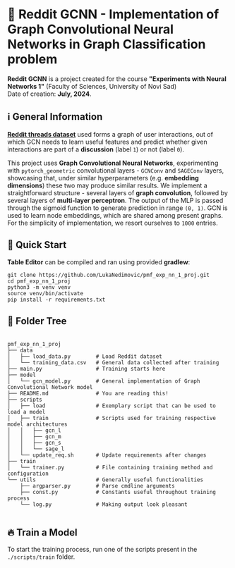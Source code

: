 <h1>📝 Reddit GCNN - Implementation of Graph Convolutional Neural Networks in Graph Classification problem </h1>

<b>Reddit GCNN</b> is a project created for the course <b>"Experiments with Neural Networks 1"</b> (Faculty of Sciences, University of Novi Sad) <br/>
Date of creation: <b>July, 2024</b>. <br/>

<h2> ℹ️ General Information </h2>
<a href="https://huggingface.co/datasets/graphs-datasets/reddit_threads"><b>Reddit threads dataset</b></a> used forms a graph of user interactions, out of which GCN needs to learn useful features and predict whether given interactions are part of a <b>discussion</b> (label <code>1</code>) or not (label <code>0</code>). 

This project uses <b>Graph Convolutional Neural Networks</b>, experimenting with <code>pytorch_geometric</code> convolutional layers - <code>GCNConv</code> and <code>SAGEConv</code> layers, showcasing that, under similar hyperparameters (e.g. <b>embedding dimensions</b>) these two may produce similar results. We implement a straightforward structure - several layers of <b>graph convolution</b>, followed by several layers of <b>multi-layer perceptron</b>. The output of the MLP is passed through the sigmoid function to generate prediction in range <code>(0, 1)</code>.
GCN is used to learn node embeddings, which are shared among present graphs. For the simplicity of implementation, we resort ourselves to <code>1000</code> entries.

<h2> 🚀 Quick Start </h2>
<b>Table Editor</b> can be compiled and ran using provided <b>gradlew</b>:
<pre>
<code>git clone https://github.com/LukaNedimovic/pmf_exp_nn_1_proj.git
cd pmf_exp_nn_1_proj
python3 -m venv venv
source venv/bin/activate
pip install -r requirements.txt</code></pre>

<h2> 📁 Folder Tree </h2>
<pre>
  <code>
pmf_exp_nn_1_proj  
├── data                    
│   ├── load_data.py        # Load Reddit dataset
│   └── training_data.csv   # General data collected after training
├── main.py                 # Training starts here                 
├── model
│   └── gcn_model.py        # General implementation of Graph Convolutional Network model
├── README.md               # You are reading this!                          
├── scripts
│   ├── load                # Exemplary script that can be used to load a model
│   ├── train               # Scripts used for training respective model architectures
│   │   ├── gcn_l
│   │   ├── gcn_m
│   │   ├── gcn_s           
│   │   └── sage_l           
│   └── update_req.sh       # Update requirements after changes
├── train
│   └── trainer.py          # File containing training method and configuration
└── utils                   # Generally useful functionalities
    ├── argparser.py        # Parse cmdline arguments
    ├── const.py            # Constants useful throughout training process
    └── log.py              # Making output look pleasant
  </code>
</pre>


<h2> 🔥 Train a Model </h2>
To start the training process, run one of the scripts present in the <code>./scripts/train</code> folder.
